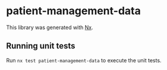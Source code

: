 # patient-management-data

This library was generated with [Nx](https://nx.dev).

## Running unit tests

Run `nx test patient-management-data` to execute the unit tests.
